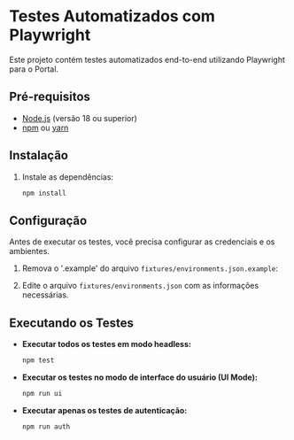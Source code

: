 # Testes Automatizados com Playwright

Este projeto contém testes automatizados end-to-end utilizando Playwright para o Portal.

## Pré-requisitos

-   [Node.js](https://nodejs.org/) (versão 18 ou superior)
-   [npm](https://www.npmjs.com/) ou [yarn](https://yarnpkg.com/)

## Instalação

1.  Instale as dependências:

    ```sh
    npm install
    ```

## Configuração

Antes de executar os testes, você precisa configurar as credenciais e os ambientes.

1.  Remova o '.example' do arquivo `fixtures/environments.json.example`:

2.  Edite o arquivo `fixtures/environments.json` com as informações necessárias.

## Executando os Testes

-   **Executar todos os testes em modo headless:**

    ```sh
    npm test
    ```

-   **Executar os testes no modo de interface do usuário (UI Mode):**

    ```sh
    npm run ui
    ```

-   **Executar apenas os testes de autenticação:**

    ```sh
    npm run auth
    ```